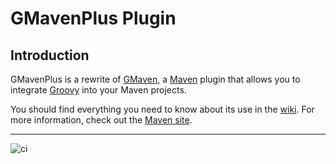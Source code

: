 # GMavenPlus Plugin #

## Introduction ##
GMavenPlus is a rewrite of [GMaven](https://github.com/groovy/gmaven), a [Maven](https://maven.apache.org/) plugin that allows you to integrate [Groovy](https://groovy-lang.org/) into your Maven projects.

You should find everything you need to know about its use in the [wiki](https://github.com/groovy/GMavenPlus/wiki). For more information, check out the [Maven site](https://groovy.github.io/GMavenPlus/index.html).

---
![ci](https://github.com/groovy/GMavenPlus/actions/workflows/ci.yaml/badge.svg?branch=master)
